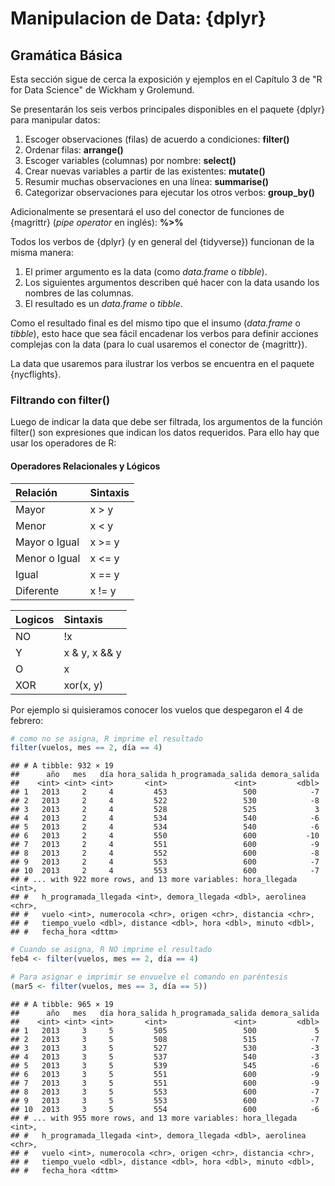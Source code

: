 Manipulacion de Data: {dplyr}
================

Gramática Básica
----------------

Esta sección sigue de cerca la exposición y ejemplos en el Capítulo 3 de "R for Data Science" de Wickham y Grolemund.

Se presentarán los seis verbos principales disponibles en el paquete {dplyr} para manipular datos:

1.  Escoger observaciones (filas) de acuerdo a condiciones: **filter()**
2.  Ordenar filas: **arrange()**
3.  Escoger variables (columnas) por nombre: **select()**
4.  Crear nuevas variables a partir de las existentes: **mutate()**
5.  Resumir muchas observaciones en una línea: **summarise()**
6.  Categorizar observaciones para ejecutar los otros verbos: **group\_by()**

Adicionalmente se presentará el uso del conector de funciones de {magrittr} (*pipe operator* en inglés): **%&gt;%**

Todos los verbos de {dplyr} (y en general del {tidyverse}) funcionan de la misma manera:

1.  El primer argumento es la data (como *data.frame* o *tibble*).
2.  Los siguientes argumentos describen qué hacer con la data usando los nombres de las columnas.
3.  El resultado es un *data.frame* o *tibble*.

Como el resultado final es del mismo tipo que el insumo (*data.frame* o *tibble*), esto hace que sea fácil encadenar los verbos para definir acciones complejas con la data (para lo cual usaremos el conector de {magrittr}).

La data que usaremos para ilustrar los verbos se encuentra en el paquete {nycflights}.

### Filtrando con filter()

Luego de indicar la data que debe ser filtrada, los argumentos de la función filter() son expresiones que indican los datos requeridos. Para ello hay que usar los operadores de R:

#### Operadores Relacionales y Lógicos

| Relación      | Sintaxis  |
|:--------------|:----------|
| Mayor         | x &gt; y  |
| Menor         | x &lt; y  |
| Mayor o Igual | x &gt;= y |
| Menor o Igual | x &lt;= y |
| Igual         | x == y    |
| Diferente     | x != y    |

| Logicos | Sintaxis      |
|:--------|:--------------|
| NO      | !x            |
| Y       | x & y, x && y |
| O       | x | y, x || y |
| XOR     | xor(x, y)     |

Por ejemplo si quisieramos conocer los vuelos que despegaron el 4 de febrero:

``` r
# como no se asigna, R imprime el resultado
filter(vuelos, mes == 2, día == 4) 
```

    ## # A tibble: 932 × 19
    ##      año   mes   día hora_salida h_programada_salida demora_salida
    ##    <int> <int> <int>       <int>               <int>         <dbl>
    ## 1   2013     2     4         453                 500            -7
    ## 2   2013     2     4         522                 530            -8
    ## 3   2013     2     4         528                 525             3
    ## 4   2013     2     4         534                 540            -6
    ## 5   2013     2     4         534                 540            -6
    ## 6   2013     2     4         550                 600           -10
    ## 7   2013     2     4         551                 600            -9
    ## 8   2013     2     4         552                 600            -8
    ## 9   2013     2     4         553                 600            -7
    ## 10  2013     2     4         553                 600            -7
    ## # ... with 922 more rows, and 13 more variables: hora_llegada <int>,
    ## #   h_programada_llegada <int>, demora_llegada <dbl>, aerolinea <chr>,
    ## #   vuelo <int>, numerocola <chr>, origen <chr>, distancia <chr>,
    ## #   tiempo_vuelo <dbl>, distance <dbl>, hora <dbl>, minuto <dbl>,
    ## #   fecha_hora <dttm>

``` r
# Cuando se asigna, R NO imprime el resultado
feb4 <- filter(vuelos, mes == 2, día == 4) 

# Para asignar e imprimir se envuelve el comando en paréntesis
(mar5 <- filter(vuelos, mes == 3, día == 5)) 
```

    ## # A tibble: 965 × 19
    ##      año   mes   día hora_salida h_programada_salida demora_salida
    ##    <int> <int> <int>       <int>               <int>         <dbl>
    ## 1   2013     3     5         505                 500             5
    ## 2   2013     3     5         508                 515            -7
    ## 3   2013     3     5         527                 530            -3
    ## 4   2013     3     5         537                 540            -3
    ## 5   2013     3     5         539                 545            -6
    ## 6   2013     3     5         551                 600            -9
    ## 7   2013     3     5         551                 600            -9
    ## 8   2013     3     5         553                 600            -7
    ## 9   2013     3     5         553                 600            -7
    ## 10  2013     3     5         554                 600            -6
    ## # ... with 955 more rows, and 13 more variables: hora_llegada <int>,
    ## #   h_programada_llegada <int>, demora_llegada <dbl>, aerolinea <chr>,
    ## #   vuelo <int>, numerocola <chr>, origen <chr>, distancia <chr>,
    ## #   tiempo_vuelo <dbl>, distance <dbl>, hora <dbl>, minuto <dbl>,
    ## #   fecha_hora <dttm>
